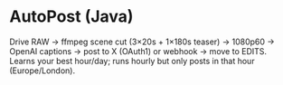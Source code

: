# AutoPost (Java)
Drive RAW → ffmpeg scene cut (3×20s + 1×180s teaser) → 1080p60 → OpenAI captions → post to X (OAuth1) or webhook → move to EDITS.
Learns your best hour/day; runs hourly but only posts in that hour (Europe/London).
